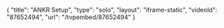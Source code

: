 {
    "title": "ANKR Setup",
    "type": "solo",
    "layout": "iframe-static",
    "videoId": "87652494",
    "url": "\/tvpembed\/87652494"
}